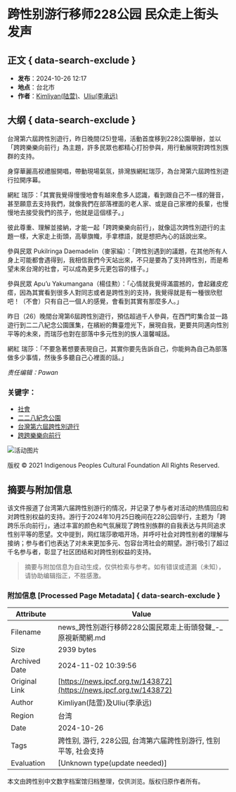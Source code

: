 # 跨性别游行移师228公园 民众走上街头发声

## 正文 { data-search-exclude }


- **发布**：2024-10-26 12:17
- **地点**：台北市
- **作者**：[Kimliyan(陆萱)](/?s=Kimliyan\(陸萱\))、[Uliu(李承远)](/?s=Uliu\(李承遠\))

## 大纲 { data-search-exclude }

台灣第六屆跨性別遊行，昨日晚間(25)登場，活動首度移到228公園舉辦，並以「跨跨樂樂向前行」為主題，許多民眾也都精心打扮參與，用行動展現對跨性別族群的支持。

身穿華麗高衩禮服開唱，帶動現場氣氛，排灣族網紅瑞莎，為台灣第六屆跨性別遊行拉開序幕。

網紅 瑞莎：「其實我覺得慢慢地會有越來愈多人認識，看到跟自己不一樣的聲音，甚至願意去支持我們，就像我們在部落裡面的老人家、或是自己家裡的長輩，也慢慢地去接受我們的孩子，他就是這個樣子。」

彼此尊重、理解並接納，才能一起「跨跨樂樂向前行」，就像這次跨性別遊行的主題一樣，大家走上街頭，高舉旗幟，手拿標語，就是想把內心的話說出來。

參與民眾 Pukilringa Daemadelin（麥家綸）：「跨性別遇到的議題，在其他所有人身上可能都會遇得到，我相信我們今天站出來，不只是要為了支持跨性別，而是希望未來台灣的社會，可以成為更多元更包容的樣子。」

參與民眾 Apu’u Yakumangana（楊佳勲）：「心情就我覺得滿震撼的，會起雞皮疙瘩，因為其實看到很多人對同志或者是跨性別的支持，我覺得就是有一種很欣慰吧！（不會）只有自己一個人的感覺，會看到其實有那麼多人。」

昨日（26）晚間台灣第6屆跨性別遊行，預估超過千人參與，在西門町集合並一路遊行到二二八紀念公園匯集，在繽紛的舞臺燈光下，展現自我，更要共同邁向性別平等的未來，而瑞莎也對在部落中多元性別的族人溫馨喊話。

網紅 瑞莎：「不要急著想要表現自己，其實你要先告訴自己，你能夠為自己為部落做多少事情，然後多多聽自己心裡面的話。」

_责任编辑：Pawan_

### 关键字：

- [社會](https://news.ipcf.org.tw/category/%e7%a4%be%e6%9c%83)
- [二二八紀念公園](https://news.ipcf.org.tw/tag/%e4%ba%8c%e4%ba%8c%e5%85%ab%e7%b4%80%e5%bf%b5%e5%85%ac%e5%9c%92)
- [台灣第六屆跨性別遊行](https://news.ipcf.org.tw/tag/%e5%8f%b0%e7%81%a3%e7%ac%ac%e5%85%ad%e5%b1%86%e8%b7%a8%e6%80%a7%e5%88%a5%e9%81%8a%e8%a1%8c)
- [跨跨樂樂向前行](https://news.ipcf.org.tw/tag/%e8%b7%a8%e8%b7%a8%e6%a8%82%e6%a8%82%e5%90%91%e5%89%8d%e8%a1%8c)

![活动图片](https://news.ipcf.org.tw/wp-content/uploads/2024/11/02120423/%E6%AD%A6%E7%95%8C%E9%83%A84%E4%BA%BA%E5%8F%97%E5%9B%B0%E5%8D%A1%E7%A4%BE%E6%BA%AA-%E7%A9%BA%E5%8B%A4%E5%B0%8B%E7%8D%B2%E5%90%8A%E6%8E%9B%E4%B8%8B%E5%B1%B1-768x461.jpg)

版权 © 2021 Indigenous Peoples Cultural Foundation All Rights Reserved.

## 摘要与附加信息

<!-- tcd_abstract -->
该文件报道了台湾第六届跨性别游行的情况，并记录了参与者对活动的热情回应和对跨性别权益的支持。游行于2024年10月25日晚间在228公园举行，主题为「跨跨乐乐向前行」，通过丰富的颜色和气氛展现了跨性别族群的自我表达与共同追求性别平等的愿望。文中提到，网红瑞莎歌唱开场，并呼吁社会对跨性别者的理解与接纳；参与者们也表达了对未来更加多元、包容台湾社会的期望。游行吸引了超过千名参与者，彰显了社区团结和对跨性别权益的支持。
<!-- tcd_abstract_end -->

> 摘要与附加信息为自动生成，仅供检索与参考。如有错误或遗漏（未知），请协助编辑指正，不胜感激。

### 附加信息 [Processed Page Metadata] { data-search-exclude }

| Attribute       | Value                                  |
|-----------------|----------------------------------------|
| Filename        | news_跨性別遊行移師228公園民眾走上街頭發聲_-_原視新聞網.md                             |
| Size            | 2939 bytes                           |
| Archived Date   | 2024-11-02 10:39:56                             |
| Original Link   | [https://news.ipcf.org.tw/143872](https://news.ipcf.org.tw/143872)                       |
| Author          | Kimliyan(陆萱)及Uliu(李承远)                               |
| Region          | 台湾                               |
| Date            | 2024-10-26                                 |
| Tags            | 跨性别, 游行, 228公园, 台湾第六届跨性别游行, 性别平等, 社会支持                                 |
| Evaluation            | [Unknown type(update needed)]                                 |
<!-- tcd_table_end -->

本文由跨性别中文数字档案馆归档整理，仅供浏览。版权归原作者所有。
